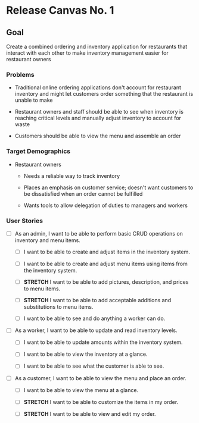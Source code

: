 # Release Canvas No. 1

## Goal

Create a combined ordering and inventory application for restaurants that interact with each other to make inventory management easier for restaurant owners

### Problems

- Traditional online ordering applications don't account for restaurant inventory and might let customers order something that the restaurant is unable to make

- Restaurant owners and staff should be able to see when inventory is reaching critical levels and manually adjust inventory to account for waste 

- Customers should be able to view the menu and assemble an order

### Target Demographics

- Restaurant owners

  - Needs a reliable way to track inventory

  - Places an emphasis on customer service; doesn't want customers to be dissatisfied when an order cannot be fulfilled

  - Wants tools to allow delegation of duties to managers and workers

### User Stories

- [ ] As an admin, I want to be able to perform basic CRUD operations on inventory and menu items.

  - [ ] I want to be able to create and adjust items in the inventory system.

  - [ ] I want to be able to create and adjust menu items using items from the inventory system.

  - [ ] **STRETCH** I want to be able to add pictures, description, and prices to menu items.

  - [ ] **STRETCH** I want to be able to add acceptable additions and substitutions to menu items.

  - [ ] I want to be able to see and do anything a worker can do.

- [ ] As a worker, I want to be able to update and read inventory levels.

  - [ ] I want to be able to update amounts within the inventory system.

  - [ ] I want to be able to view the inventory at a glance.

  - [ ] I want to be able to see what the customer is able to see.

- [ ] As a customer, I want to be able to view the menu and place an order.

  - [ ] I want to be able to view the menu at a glance.

  - [ ] **STRETCH** I want to be able to customize the items in my order.

  - [ ] **STRETCH** I want to be able to view and edit my order. 